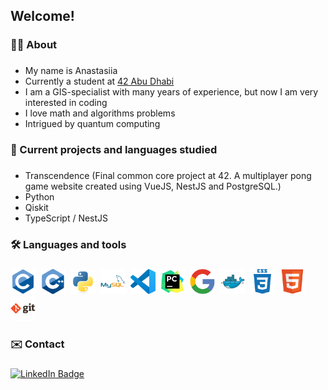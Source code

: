 <div align="center">

</div>
<h2> Welcome!
<h3> 🕵️‍♀️ About </a>

###
- My name is Anastasiia
- Currently a student at <a href="https://42abudhabi.ae" target="_blank">42 Abu Dhabi</a>
- I am a GIS-specialist with many years of experience, but now I am very interested in coding
- I love math and algorithms problems
- Intrigued by quantum computing

<h3> 📒 Current projects and languages studied

###
- Transcendence (Final common core project at 42. A multiplayer pong game website created using VueJS, NestJS and PostgreSQL.)
- Python
- Qiskit
- TypeScript / NestJS

<h3> 🛠 Languages and tools

###

<div>
  <img src="https://github.com/devicons/devicon/blob/master/icons/c/c-original.svg" title="C" alt="C" width="40" height="40"/>&nbsp;
  <img src="https://github.com/devicons/devicon/blob/master/icons/cplusplus/cplusplus-original.svg" title="CPP" alt="CPP" width="40" height="40"/>&nbsp;
   <img src="https://github.com/devicons/devicon/blob/master/icons/python/python-original.svg" title="Python" alt="Python" width="40" height="40"/>&nbsp;
   <img src="https://github.com/devicons/devicon/blob/master/icons/mysql/mysql-original-wordmark.svg" title="MySQL"  alt="MySQL" width="40" height="40"/>&nbsp;
   <img src="https://github.com/devicons/devicon/blob/master/icons/vscode/vscode-original.svg" title="vscode"  alt="vscode" width="40" height="40"/>&nbsp;
   <img src="https://github.com/devicons/devicon/blob/master/icons/pycharm/pycharm-original.svg" title="vscode"  alt="vscode" width="40" height="40"/>&nbsp;
   <img src="https://github.com/devicons/devicon/blob/master/icons/google/google-original.svg" title="google"  alt="google" width="40" height="40"/>&nbsp;
   <img src="https://github.com/devicons/devicon/blob/master/icons/docker/docker-original.svg" title="docker"  alt="docker" width="40" height="40"/>&nbsp;
  <img src="https://github.com/devicons/devicon/blob/master/icons/css3/css3-plain-wordmark.svg"  title="CSS3" alt="CSS" width="40" height="40"/>&nbsp;
  <img src="https://github.com/devicons/devicon/blob/master/icons/html5/html5-original.svg" title="HTML5" alt="HTML" width="40" height="40"/>&nbsp;
  <img src="https://github.com/devicons/devicon/blob/master/icons/git/git-original-wordmark.svg" title="Git" **alt="Git" width="40" height="40"/>
</div>


###
<h3> ✉️ Contact 

###
<div id="badges">
  <a href="https://www.linkedin.com/in/anastasiia-nifantova/">
  <img src=https://img.shields.io/badge/LinkedIn-blue?logo=linkedin&logoColor=white&style=for-the-badge alt="LinkedIn Badge"/>
  </a>
</div>

<img src="https://komarev.com/ghpvc/?username=Anastasiia-Ni&style=flat-square&color=blue" alt=""/>
